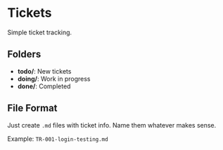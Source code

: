 # Tickets

Simple ticket tracking.

## Folders

- **todo/**: New tickets
- **doing/**: Work in progress  
- **done/**: Completed

## File Format

Just create `.md` files with ticket info. Name them whatever makes sense.

Example: `TR-001-login-testing.md`
